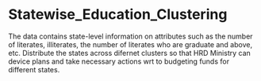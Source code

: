 # Statewise_Education_Clustering
The data contains state-level information on attributes such as the number of literates, illiterates, the number of literates who are graduate and above, etc.
Distribute the states across difernet clusters so that HRD Ministry can device plans and take necessary actions wrt to budgeting funds for different states.
